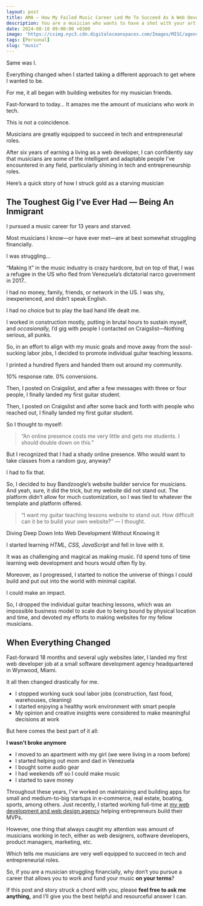 ```yaml
---
layout: post
title: AMA — How My Failed Music Career Led Me To Succeed As A Web Developer
description: You are a musician who wants to have a shot with your art, but are struggling financially…
date: 2024-08-10 09:00:00 +0300
image: 'https://csimg.nyc3.cdn.digitaloceanspaces.com/Images/MISC/agency-client.png'
tags: [Personal]
slug: "music"
---
```


Same was I.

Everything changed when I started taking a different approach to get where I wanted to be.

For me, it all began with building websites for my musician friends.

Fast-forward to today… It amazes me the amount of musicians who work in tech.

This is not a coincidence.

Musicians are greatly equipped to succeed in tech and entrepreneurial roles.

After six years of earning a living as a web developer, I can confidently say that musicians are some of the intelligent and adaptable people I’ve encountered in any field, particularly shining in tech and entrepreneurship roles.

Here’s a quick story of how I struck gold as a starving musician

## The Toughest Gig I’ve Ever Had — Being An Inmigrant

I pursued a music career for 13 years and starved.

Most musicians I know—or have ever met—are at best somewhat struggling financially.

I was struggling…

“Making it” in the music industry is crazy hardcore, but on top of that, I was a refugee in the US who fled from Venezuela’s dictatorial narco government in 2017..

I had no money, family, friends, or network in the US. I was shy, inexperienced, and didn’t speak English.

I had no choice but to play the bad hand life dealt me.

I worked in construction mostly, putting in brutal hours to sustain myself, and *occasionally,* I’d gig with people I contacted on Craigslist—Nothing serious, all punks.

So, in an effort to align with my music goals and move away from the soul-sucking labor jobs, I decided to promote individual guitar teaching lessons.

I printed a hundred flyers and handed them out around my community.

10% response rate.
0% conversions.

Then, I posted on Craigslist, and after a few messages with three or four people, I finally landed my first guitar student.

Then, I posted on Craigslist and after some back and forth with people who reached out, I finally landed my first guitar student.

So I thought to myself:

> “An online presence costs me very little and gets me students. I should double down on this.”

But I recognized that I had a shady online presence. Who would want to take classes from a random guy, anyway?

I had to fix that.

So, I decided to buy Bandzoogle’s website builder service for musicians. And yeah, sure, it did the trick, but my website did not stand out. The platform didn’t allow for much customization, so I was tied to whatever the template and platform offered.

> “I want my guitar teaching lessons website to stand out. How difficult can it be to build your own website?” — I thought.

Diving Deep Down Into Web Development Without Knowing It

I started learning *HTML, CSS, JavaScript* and fell in love with it.

It was as challenging and magical as making music. I’d spend tons of time learning web development and hours would often fly by.

Moreover, as I progressed, I started to notice the universe of things I could build and put out into the world with minimal capital.

I could make an impact.

So, I dropped the individual guitar teaching lessons, which was an impossible business model to scale due to being bound by physical location and time, and devoted my efforts to making websites for my fellow musicians.

## When Everything Changed

Fast-forward 18 months and several ugly websites later, I landed my first web developer job at a small software development agency headquartered in Wynwood, Miami.

It all then changed drastically for me.

- I stopped working suck soul labor jobs (construction, fast food, warehouses, cleaning)
- I started enjoying a healthy work environment with smart people
- My opinion and creative insights were considered to make meaningful decisions at work

But here comes the best part of it all:

**I wasn’t broke anymore**

- I moved to an apartment with my girl (we were living in a room before)
- I started helping out mom and dad in Venezuela
- I bought some audio gear
- I had weekends off so I could make music
- I started to save money

Throughout these years, I’ve worked on maintaining and building apps for small and medium-to-big startups in e-commerce, real estate, boating, sports, among others. Just recently, I started working full-time at [my web development and web design agency](https://aurdaneta.com/) helping entrepreneurs build their MVPs.

However, one thing that always caught my attention was amount of musicians working in tech, either as web designers, software developers, product managers, marketing, etc.

Which tells me musicians are very well equipped to succeed in tech and entrepreneurial roles.

So, if you are a musician struggling financially, why don’t you pursue a career that allows you to work and fund your music **on your terms**?

If this post and story struck a chord with you, please **feel free to ask me anything,** and I’ll give you the best helpful and resourceful answer I can.